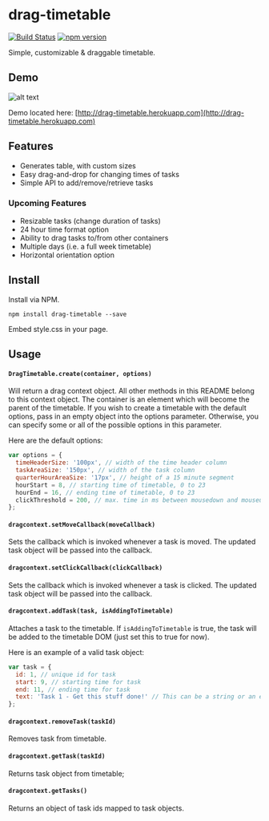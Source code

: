 # drag-timetable
[![Build Status](https://travis-ci.org/DJAndries/drag-timetable.svg?branch=master)](https://travis-ci.org/DJAndries/drag-timetable) [![npm version](https://badge.fury.io/js/drag-timetable.svg)](https://badge.fury.io/js/drag-timetable)

Simple, customizable & draggable timetable.

## Demo

![alt text](https://github.com/DJAndries/drag-timetable/raw/develop/demo/demo.gif "Demo")

Demo located here: [http://drag-timetable.herokuapp.com](http://drag-timetable.herokuapp.com)

## Features

* Generates table, with custom sizes
* Easy drag-and-drop for changing times of tasks
* Simple API to add/remove/retrieve tasks

### Upcoming Features

* Resizable tasks (change duration of tasks)
* 24 hour time format option
* Ability to drag tasks to/from other containers
* Multiple days (i.e. a full week timetable)
* Horizontal orientation option

## Install

Install via NPM.

```shell
npm install drag-timetable --save
```

Embed style.css in your page.

## Usage

#### `DragTimetable.create(container, options)`

Will return a drag context object. All other methods in this README belong to this context object. The container is an element which will become the parent of the timetable. If you wish to create a timetable with the default options, pass in an empty object into the options parameter. Otherwise, you can specify some or all of the possible options in this parameter.

Here are the default options:

```js
var options = {
  timeHeaderSize: '100px', // width of the time header column
  taskAreaSize: '150px', // width of the task column
  quarterHourAreaSize: '17px', // height of a 15 minute segment
  hourStart = 8, // starting time of timetable, 0 to 23
  hourEnd = 16, // ending time of timetable, 0 to 23
  clickThreshold = 200, // max. time in ms between mousedown and mouseup for click event
};
```

#### `dragcontext.setMoveCallback(moveCallback)`

Sets the callback which is invoked whenever a task is moved. The updated task object will be passed into the callback.

#### `dragcontext.setClickCallback(clickCallback)`

Sets the callback which is invoked whenever a task is clicked. The updated task object will be passed into the callback.

#### `dragcontext.addTask(task, isAddingToTimetable)`

Attaches a task to the timetable. If `isAddingToTimetable` is true, the task will be added to the timetable DOM (just set this to true for now).

Here is an example of a valid task object:

```js
var task = {
  id: 1, // unique id for task
  start: 9, // starting time for task
  end: 11, // ending time for task
  text: 'Task 1 - Get this stuff done!' // This can be a string or an element
};
```

#### `dragcontext.removeTask(taskId)`

Removes task from timetable.

#### `dragcontext.getTask(taskId)`

Returns task object from timetable;

#### `dragcontext.getTasks()`

Returns an object of task ids mapped to task objects.
